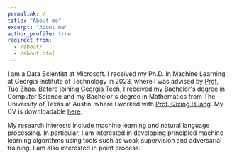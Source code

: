 ```yaml
---
permalink: /
title: "About me"
excerpt: "About me"
author_profile: true
redirect_from: 
  - /about/
  - /about.html
---
```


I am a Data Scientist at Microsoft. I received my Ph.D. in Machine Learning at Georgia Institute of Technology in 2023, where I was advised by [Prof. Tuo Zhao](https://www2.isye.gatech.edu/~tzhao80/).
Before joining Georgia Tech, I received my Bachelor's degree in Computer Science
and my Bachelor's degree in Mathematics from The University of Texas at Austin,
where I worked with [Prof. Qixing Huang](https://www.cs.utexas.edu/~huangqx/).
My CV is downloadable [here](http://SimiaoZuo.github.io/files/cv_Simiao_Zuo.pdf).

My research interests include machine learning and natural language processing.
In particular, I am interested in developing principled machine learning algorithms using tools such as weak supervision and adversarial training.
I am also interested in point process.
